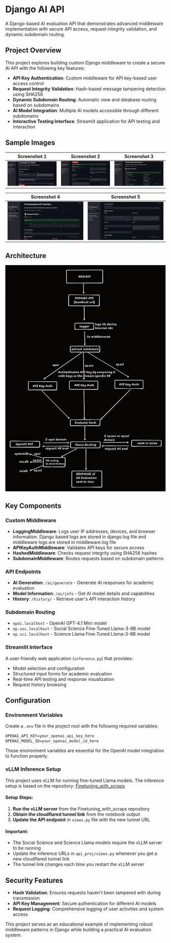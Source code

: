 # Django AI API

A Django-based AI evaluation API that demonstrates advanced middleware implementation with secure API access, request integrity validation, and dynamic subdomain routing.

## Project Overview

This project explores building custom Django middleware to create a secure AI API with the following key features:

- **API Key Authentication**: Custom middleware for API key-based user access control
- **Request Integrity Validation**: Hash-based message tampering detection using SHA256
- **Dynamic Subdomain Routing**: Automatic view and database routing based on subdomains
- **AI Model Integration**: Multiple AI models accessible through different subdomains
- **Interactive Testing Interface**: Streamlit application for API testing and interaction

## Sample Images
<div align="center">

| Screenshot 1 | Screenshot 2 | Screenshot 3 |
|:---:|:---:|:---:|
| ![Sample 1](sample/1.jpg) | ![Sample 2](sample/2.jpg) | ![Sample 3](sample/3.jpg) |

| Screenshot 4 | Screenshot 5 |
|:---:|:---:|
| ![Sample 4](sample/4.jpg) | ![Sample 5](sample/5.jpg) |

</div>

## Architecture
![Architecture Diagam](sample/Architecture.png)
## Key Components

### Custom Middleware
- **LoggingMiddleware**: Logs user IP addresses, devices, and browser information. Django based logs are stored in django.log file and middleware logs are stored in middleware.log file
- **APIKeyAuthMiddleware**: Validates API keys for secure access
- **HashedMiddleware**: Checks request integrity using SHA256 hashes
- **SubdomainMiddleware**: Routes requests based on subdomain patterns

### API Endpoints
- **AI Generation**: `/ai/generate` - Generate AI responses for academic evaluation
- **Model Information**: `/ai/info` - Get AI model details and capabilities
- **History**: `/history/` - Retrieve user's API interaction history

### Subdomain Routing
- `opai.localhost` - OpenAI GPT-4.1 Mini model
- `op.soc.localhost` - Social Science Fine-Tuned Llama-3-8B model  
- `op.sci.localhost` - Science Llama Fine-Tuned Llama-3-8B model

### Streamlit Interface
A user-friendly web application (`inference.py`) that provides:
- Model selection and configuration
- Structured input forms for academic evaluation
- Real-time API testing and response visualization
- Request history browsing

## Configuration

### Environment Variables
Create a `.env` file in the project root with the following required variables:

```
OPENAI_API_KEY=your_openai_api_key_here
OPENAI_MODEL_ID=your_openai_model_id_here
```

These environment variables are essential for the OpenAI model integration to function properly.

### vLLM Inference Setup
This project uses vLLM for running fine-tuned Llama models. The inference setup is based on the repository: [Finetuning_with_scraps](https://github.com/Vjay15/Finetuning_with_scraps)

#### Setup Steps:
1. **Run the vLLM server** from the Finetuning_with_scraps repository
2. **Obtain the cloudflared tunnel link** from the notebook output
3. **Update the API endpoint** in `views.py` file with the new tunnel URL

#### Important:
- The Social Science and Science Llama models require the vLLM server to be running
- Update the inference URLs in `api_proj/views.py` whenever you get a new cloudflared tunnel link
- The tunnel link changes each time you restart the vLLM server

## Security Features

- **Hash Validation**: Ensures requests haven't been tampered with during transmission
- **API Key Management**: Secure authentication for different AI models
- **Request Logging**: Comprehensive logging of user activities and system access

This project serves as an educational example of implementing robust middleware patterns in Django while building a practical AI evaluation system.
